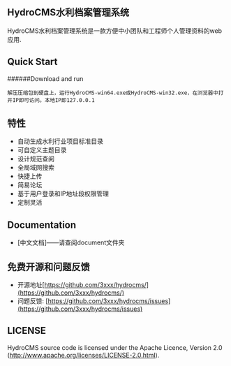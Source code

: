## HydroCMS水利档案管理系统


HydroCMS水利档案管理系统是一款方便中小团队和工程师个人管理资料的web应用.


## Quick Start
######Download and run

    解压压缩包到硬盘上，运行HydroCMS-win64.exe或HydroCMS-win32.exe，在浏览器中打开IP即可访问。本地IP即127.0.0.1

## 特性

* 自动生成水利行业项目标准目录
* 可自定义主题目录
* 设计规范查阅
* 全局域网搜索
* 快捷上传
* 简易论坛
* 基于用户登录和IP地址段权限管理
* 定制灵活

## Documentation

* [中文文档]——请查阅document文件夹

## 免费开源和问题反馈

* 开源地址[https://github.com/3xxx/hydrocms/](https://github.com/3xxx/hydrocms/)
* 问题反馈: [https://github.com/3xxx/hydrocms/issues](https://github.com/3xxx/hydrocms/issues)

## LICENSE

HydroCMS source code is licensed under the Apache Licence, Version 2.0
(http://www.apache.org/licenses/LICENSE-2.0.html).

